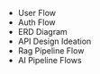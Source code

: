

- User Flow
- Auth Flow
- ERD Diagram
- API Design Ideation
- Rag Pipeline Flow
- AI Pipeline Flows